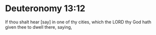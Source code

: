 # Deuteronomy 13:12

If thou shalt hear [say] in one of thy cities, which the LORD thy God hath given thee to dwell there, saying,